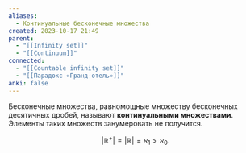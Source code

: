 ```yaml
---
aliases:
  - Континуальные бесконечные множества
created: 2023-10-17 21:49
parent:
  - "[[Infinity set]]"
  - "[[Continuum]]"
connected:
  - "[[Countable infinity set]]"
  - "[[Парадокс «Гранд-отель»]]"
anki: false
---
```

Бесконечные множества, равномощные множеству бесконечных десятичных дробей, называют **континуальными множествами**. Элементы таких множеств занумеровать не получится.

$$|\mathbb{R^+}|=|\mathbb{R}|=\aleph_1>\aleph_0.$$

